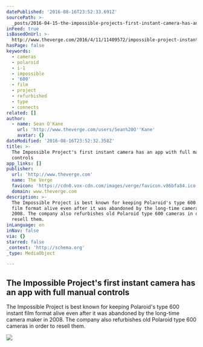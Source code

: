 ```yaml
---
datePublished: '2016-08-16T23:52:33.691Z'
sourcePath: >-
  _posts/2016-04-15-the-impossible-projects-first-instant-camera-has-an-app-wit.md
inFeed: true
isBasedOnUrl: >-
  http://www.theverge.com/2016/4/11/11409572/impossible-project-instant-camera-app-polaroid-format
hasPage: false
keywords:
  - cameras
  - polaroid
  - i-1
  - impossible
  - '600'
  - film
  - project
  - refurbished
  - type
  - connects
related: []
author:
  - name: Sean O'Kane
    url: 'http://www.theverge.com/users/Sean%20O''Kane'
    avatar: {}
dateModified: '2016-08-16T23:52:32.358Z'
title: >-
  The Impossible Project's first instant camera has an app with full manual
  controls
app_links: []
publisher:
  url: 'http://www.theverge.com'
  name: The Verge
  favicon: 'https://cdn0.vox-cdn.com/images/verge/favicon.v86bfa84.ico'
  domain: www.theverge.com
description: >-
  The Impossible Project is best known for keeping Polaroid's type 600 instant
  film format alive even after it was abandoned by the long-time camera maker in
  2008. The company also refurbishes old Polaroid type 600 cameras in order to
  resell them.
inLanguage: en
inNav: false
via: {}
starred: false
_context: 'http://schema.org'
_type: MediaObject

---
```

<article style=""><h1>The Impossible Project's first instant camera has an app with full manual controls</h1><p>The Impossible Project is best known for keeping Polaroid's type 600 instant film format alive even after it was abandoned by the long-time camera maker in 2008. The company also refurbishes old Polaroid type 600 cameras in order to resell them.</p><img src="https://cdn0.vox-cdn.com/thumbor/U0hA2a0str8xBaegPJOY9tGEPXE=/cdn0.vox-cdn.com/uploads/chorus_asset/file/6320347/Screen_Shot_2016-04-11_at_2.37.21_PM.0.png" /></article>